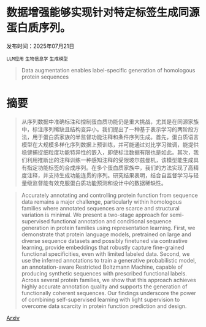 # 数据增强能够实现针对特定标签生成同源蛋白质序列。

发布时间：2025年07月21日

`LLM应用` `生物信息学` `生成模型`

> Data augmentation enables label-specific generation of homologous protein sequences

# 摘要

> 从序列数据中准确标注和控制蛋白质功能仍是重大挑战，尤其是在同源家族中，标注序列稀缺且结构变异小。我们提出了一种基于表示学习的两阶段方法，用于蛋白质家族的半监督功能注释和条件序列生成。首先，蛋白质语言模型在大规模多样化序列数据上预训练，并可能通过对比学习微调，能提供稳健捕捉细粒度功能特异性的嵌入，即使标注数据有限也是如此。其次，我们利用推断出的注释训练一种感知注释的受限玻尔兹曼机，该模型能生成具有指定功能标签的合成序列。在多个蛋白质家族中，我们的方法实现了高精度注释，并支持生成功能连贯的序列。研究结果表明，结合自监督学习与轻量级监督能有效克服蛋白质功能预测和设计中的数据稀缺性。

> Accurately annotating and controlling protein function from sequence data remains a major challenge, particularly within homologous families where annotated sequences are scarce and structural variation is minimal. We present a two-stage approach for semi-supervised functional annotation and conditional sequence generation in protein families using representation learning. First, we demonstrate that protein language models, pretrained on large and diverse sequence datasets and possibly finetuned via contrastive learning, provide embeddings that robustly capture fine-grained functional specificities, even with limited labeled data. Second, we use the inferred annotations to train a generative probabilistic model, an annotation-aware Restricted Boltzmann Machine, capable of producing synthetic sequences with prescribed functional labels. Across several protein families, we show that this approach achieves highly accurate annotation quality and supports the generation of functionally coherent sequences. Our findings underscore the power of combining self-supervised learning with light supervision to overcome data scarcity in protein function prediction and design.

[Arxiv](https://arxiv.org/abs/2507.15651)